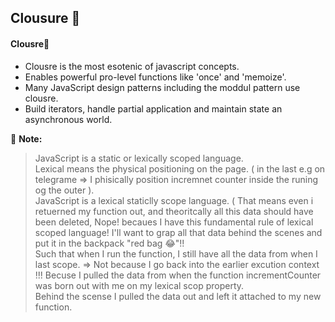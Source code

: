 ## Clousure :closed_lock_with_key:
#### Clousre:hibiscus:
- Clousre is the most esotenic of javascript concepts.
- Enables powerful pro-level functions like 'once' and 'memoize'.
- Many JavaScript design patterns including the moddul pattern use clousre.
- Build iterators, handle partial application and maintain state an asynchronous world.

💌 **Note:**
> JavaScript is a static or lexically scoped language.<br/>
> Lexical means the physical positioning on the page. ( in the last e.g on telegrame => I phisically position incremnet counter inside the runing og the outer ).<br/>
> JavaScript is a lexical staticlly scope language. ( That means even i retuerned my function out, and theoritcally all this data should have been deleted, Nope! becaues I have this fundamental rule of lexical scoped language! I'll want to grap all that data behind the scenes and put it in the backpack "red bag :joy:"!!<br/>
> Such that when I run the function, I still have all the data from when I last scope. => Not because I go back into the earlier excution context !!! Becuse I pulled the data from when the function incrementCounter was born out with me on my lexical scop property.<br/>
> Behind the scense I pulled the data out and left it attached to my new function. <br/>
